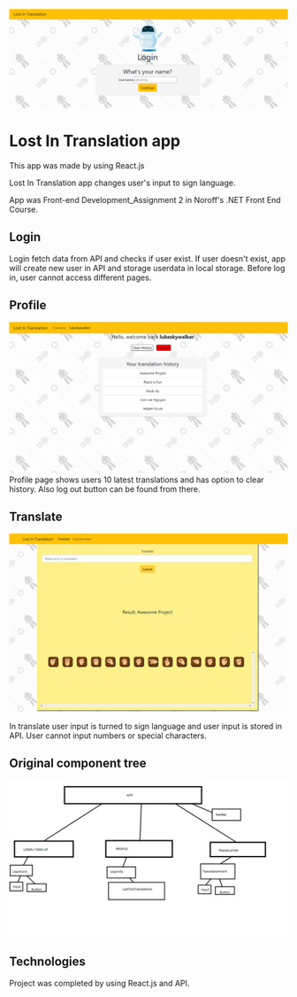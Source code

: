 <img src="public\screenshots\Login.png"/>

# Lost In Translation app
This app was made by using React.js

Lost In Translation app changes user's input to sign language.

App was Front-end Development_Assignment 2 in Noroff's .NET Front End Course.

## Login

Login fetch data from API and checks if user exist. If user doesn't exist, app will create new user in API and storage userdata in local storage. Before log in, user cannot access different pages.

## Profile

<img src="public\screenshots\profile.png"/>
Profile page shows users 10 latest translations and has option to clear history. Also log out button can be found from there.

## Translate

<img src="public\screenshots\translate.png"/>

In translate user input is turned to sign language and user input is stored in API. User cannot input numbers or special characters. 

## Original component tree

<img src="OriginalTree.png"/>

## Technologies

Project was completed by using React.js and API.

